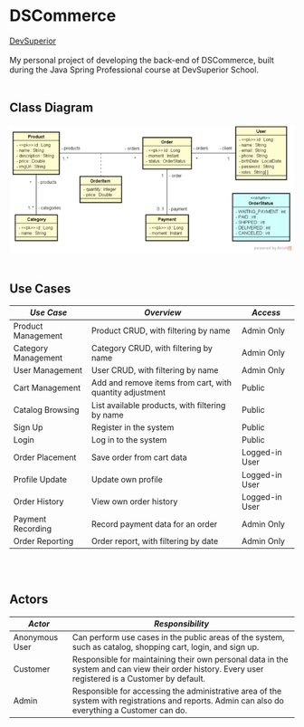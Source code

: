 # DSCommerce
[DevSuperior](https://devsuperior.com.br/)\
<br>
My personal project of developing the back-end of DSCommerce, built during the Java Spring Professional course at DevSuperior School.
<br>
<br>
## Class Diagram
![img](https://github.com/luiz-barros-92/assets/blob/main/dscommerce/class-diagram.png)
<br>
<br>
## Use Cases
| *Use Case* | *Overview* | *Access* |
| ------------ | ------------ | ---------- | 
| Product Management | Product CRUD, with filtering by name | Admin Only |
| Category Management | Category CRUD, with filtering by name | Admin Only |
| User Management | User CRUD, with filtering by name | Admin Only |
| Cart Management | Add and remove items from cart, with quantity adjustment | Public |
| Catalog Browsing | List available products, with filtering by name | Public |
| Sign Up | Register in the system | Public |
| Login | Log in to the system | Public |
| Order Placement | Save order from cart data | Logged-in User |
| Profile Update | Update own profile | Logged-in User |
| Order History | View own order history | Logged-in User |
| Payment Recording | Record payment data for an order | Admin Only |
| Order Reporting | Order report, with filtering by date | Admin Only |
<br>
<br>

## Actors

| *Actor* | *Responsibility* |
| --------- | ------------------ | 
| Anonymous User | Can perform use cases in the public areas of the system, such as catalog, shopping cart, login, and sign up. |
| Customer | Responsible for maintaining their own personal data in the system and can view their order history. Every user registered is a Customer by default. |
| Admin | Responsible for accessing the administrative area of the system with registrations and reports. Admin can also do everything a Customer can do. |
